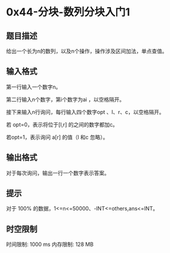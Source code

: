 # 0x44-分块-数列分块入门1

## 题目描述

给出一个长为n的数列，以及n个操作，操作涉及区间加法，单点查值。



## 输入格式

第一行输入一个数字n。

第二行输入n个数字，第i个数字为ai ，以空格隔开。

接下来输入n行询问，每行输入四个数字opt 、l、r、c，以空格隔开。

若 opt=0，表示将位于[l,r]  的之间的数字都加c。

若opt=1，表示询问 a[r] 的值（l 和c  忽略）。

## 输出格式

对于每次询问，输出一行一个数字表示答案。



## 提示

对于 100% 的数据，1<=n<=50000、-INT<=others,ans<=INT。

## 时空限制

时间限制: 1000 ms
内存限制: 128 MB
